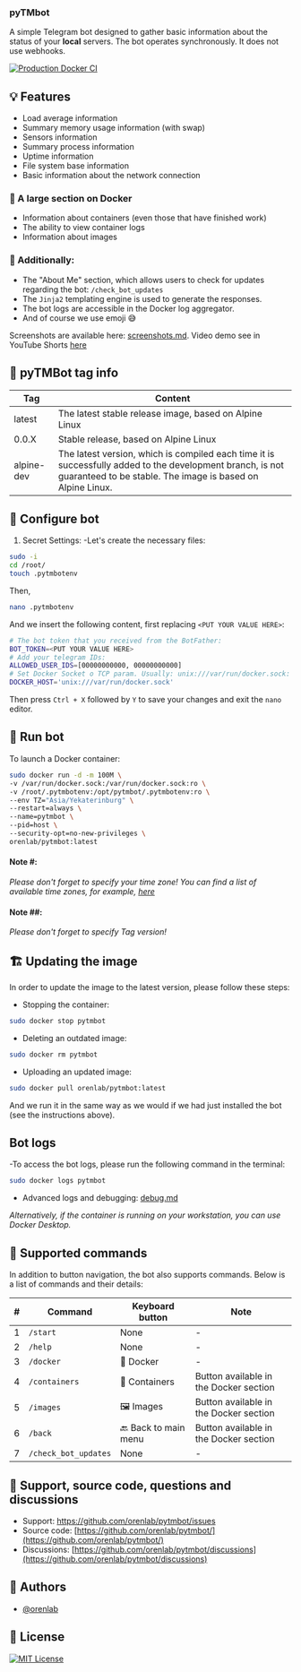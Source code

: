 ### pyTMbot

A simple Telegram bot designed to gather basic information about the status of your **local** servers. The bot operates
synchronously. It does not use webhooks.

[![Production Docker CI](https://github.com/orenlab/pytmbot/actions/workflows/prod-docker-ci.yml/badge.svg)](https://github.com/orenlab/pytmbot/actions/workflows/prod-docker-ci.yml)

## 💡 Features

- Load average information
- Summary memory usage information (with swap)
- Sensors information
- Summary process information
- Uptime information
- File system base information
- Basic information about the network connection

### 🐳 A large section on Docker

- Information about containers (even those that have finished work)
- The ability to view container logs
- Information about images

### 🔖 Additionally:

- The "About Me" section, which allows users to check for updates regarding the bot: `/check_bot_updates`
- The `Jinja2` templating engine is used to generate the responses.
- The bot logs are accessible in the Docker log aggregator.
- And of course we use emoji 😅

Screenshots are available here: [screenshots.md](https://github.com/orenlab/pytmbot/blob/master/docs/screenshots.md).
Video demo see in YouTube Shorts [here](https://youtube.com/shorts/81RE_PNjxLQ?feature=shared)

## 🐋 pyTMBot tag info

| Tag        | Content                                                                                                                                                                 |
|------------|-------------------------------------------------------------------------------------------------------------------------------------------------------------------------|
| latest     | The latest stable release image, based on Alpine Linux                                                                                                                  |
| 0.0.X      | Stable release, based on Alpine Linux                                                                                                                                   |
| alpine-dev | The latest version, which is compiled each time it is successfully added to the development branch, is not guaranteed to be stable. The image is based on Alpine Linux. |

## 🧪 Configure bot

1. Secret Settings:
   -Let's create the necessary files:

```bash
sudo -i
cd /root/
touch .pytmbotenv
```

Then,

```bash
nano .pytmbotenv
```

And we insert the following content, first replacing `<PUT YOUR VALUE HERE>`:

```bash
# The bot token that you received from the BotFather:
BOT_TOKEN=<PUT YOUR VALUE HERE>
# Add your telegram IDs:
ALLOWED_USER_IDS=[00000000000, 00000000000]
# Set Docker Socket o TCP param. Usually: unix:///var/run/docker.sock: 
DOCKER_HOST='unix:///var/run/docker.sock'
```

Then press `Ctrl + X` followed by `Y` to save your changes and exit the `nano` editor.

## 🔌 Run bot

To launch a Docker container:

```bash
sudo docker run -d -m 100M \
-v /var/run/docker.sock:/var/run/docker.sock:ro \
-v /root/.pytmbotenv:/opt/pytmbot/.pytmbotenv:ro \
--env TZ="Asia/Yekaterinburg" \
--restart=always \
--name=pytmbot \
--pid=host \
--security-opt=no-new-privileges \
orenlab/pytmbot:latest
```

#### Note #:

_Please don't forget to specify your time zone! You can find a list of available time zones, for
example, [here](https://manpages.ubuntu.com/manpages/trusty/man3/DateTime::TimeZone::Catalog.3pm.html)_

#### Note ##:

_Please don't forget to specify Tag version!_

## 🏗 Updating the image

In order to update the image to the latest version, please follow these steps:

- Stopping the container:

```bash
sudo docker stop pytmbot
```

- Deleting an outdated image:

```bash
sudo docker rm pytmbot
```

- Uploading an updated image:

```bash
sudo docker pull orenlab/pytmbot:latest
```

And we run it in the same way as we would if we had just installed the bot (see the instructions above).

## Bot logs

-To access the bot logs, please run the following command in the terminal:

```bash
sudo docker logs pytmbot
```

- Advanced logs and debugging: [debug.md](https://github.com/orenlab/pytmbot/blob/master/docs/debug.md)

_Alternatively, if the container is running on your workstation, you can use Docker Desktop._

## 💢 Supported commands

In addition to button navigation, the bot also supports commands. Below is a list of commands and their details:

| # | Command              | Keyboard button      | Note                                   | 
|---|----------------------|----------------------|----------------------------------------|
| 1 | `/start`             | None                 | -                                      | 
| 2 | `/help`              | None                 | -                                      | 
| 3 | `/docker`            | 🐳 Docker            | -                                      |
| 4 | `/containers`        | 🧰 Containers        | Button available in the Docker section |
| 5 | `/images`            | 🖼️ Images           | Button available in the Docker section |
| 6 | `/back`              | 🔙 Back to main menu | Button available in the Docker section |
| 7 | `/check_bot_updates` | None                 | -                                      |

## 👾 Support, source code, questions and discussions

- Support: https://github.com/orenlab/pytmbot/issues
- Source code: [https://github.com/orenlab/pytmbot/](https://github.com/orenlab/pytmbot/)
- Discussions: [https://github.com/orenlab/pytmbot/discussions](https://github.com/orenlab/pytmbot/discussions)

## 🧬 Authors

- [@orenlab](https://github.com/orenlab)

## 📜 License

[![MIT License](https://img.shields.io/badge/License-MIT-green.svg)](https://choosealicense.com/licenses/mit/)